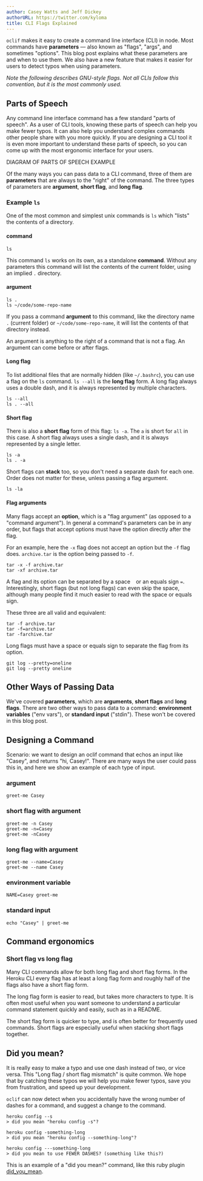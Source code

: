 ```yaml
---
author: Casey Watts and Jeff Dickey
authorURL: https://twitter.com/kyloma
title: CLI Flags Explained
---
```


`oclif` makes it easy to create a command line interface (CLI) in node. Most commands have **parameters** — also known as "flags", "args", and sometimes "options". This blog post explains what these parameters are and when to use them. We also have a new feature that makes it easier for users to detect typos when using parameters.

_Note the following describes GNU-style flags. Not all CLIs follow this convention, but it is the most commonly used._

## Parts of Speech

Any command line interface command has a few standard "parts of speech".  As a user of CLI tools, knowing these parts of speech can help you make fewer typos. It can also help you understand complex commands other people share with you more quickly. If you are designing a CLI tool it is even more important to understand these parts of speech, so you can come up with the most ergonomic interface for your users.

DIAGRAM OF PARTS OF SPEECH EXAMPLE

Of the many ways you can pass data to a CLI command, three of them are **parameters** that are always to the "right" of the command. The three types of parameters are **argument**, **short flag**, and **long flag**.

### Example `ls`
One of the  most common and simplest unix commands is `ls` which "lists" the contents of a directory.

#### command

```
ls
```

This command `ls` works on its own, as a standalone **command**. Without any parameters this command will list the contents of the current folder, using an implied `.` directory.

#### argument

```
ls .
ls ~/code/some-repo-name
```

If you pass a command **argument** to this command, like the directory name `.` (current folder) or `~/code/some-repo-name`, it will list the contents of that directory instead.

An argument is anything to the right of a command that is not a flag. An argument can come before or after flags.

#### Long flag
To list additional files that are normally hidden (like `~/.bashrc`), you can use a flag on the `ls` command. `ls --all` is the **long flag** form. A long flag always uses a double dash, and it is always represented by multiple characters.

```
ls --all
ls . --all
```

#### Short flag

There is also a **short flag** form of this flag: `ls -a`. The `a` is short for `all` in this case. A short flag always uses a single dash, and it is always represented by a single letter.

```
ls -a
ls . -a
```

Short flags can **stack** too, so you don't need a separate dash for each one. Order does not matter for these, unless passing a flag argument.

```
ls -la
```

#### Flag arguments
Many flags accept an **option**, which is a "flag argument" (as opposed to a "command argument"). In general a command's parameters can be in any order, but flags that accept options must have the option directly after the flag.

For an example, here the `-x` flag does not accept an option but the `-f` flag does. `archive.tar` is the option being passed to `-f`.

```
tar -x -f archive.tar
tar -xf archive.tar
```

A flag and its option can be separated by a space ` ` or an equals sign `=`. Interestingly, short flags (but not long flags) can even skip the space, although many people find it much easier to read with the space or equals sign.

These three are all valid and equivalent:

```
tar -f archive.tar
tar -f=archive.tar
tar -farchive.tar
```

Long flags must have a space or equals sign to separate the flag from its option.

```
git log --pretty=oneline
git log --pretty oneline
```

## Other Ways of Passing Data

We've covered **parameters**, which are **arguments**, **short flags** and **long flags**. There are two other ways to pass data to a command: **environment variables** ("env vars"), or **standard input** ("stdin"). These won't be covered in this blog post.


## Designing a Command

Scenario: we want to design an oclif command that echos an input like "Casey", and returns "hi, Casey!". There are many ways the user could pass this in, and here we show an example of each type of input.

### argument

```
greet-me Casey
```

### short flag with argument

```
greet-me -n Casey
greet-me -n=Casey
greet-me -nCasey
```

### long flag with argument

```
greet-me --name=Casey
greet-me --name Casey
```

### environment variable

```
NAME=Casey greet-me
```

### standard input

```
echo "Casey" | greet-me
```

## Command ergonomics

### Short flag vs long flag
Many CLI commands allow for both long flag and short flag forms. In the Heroku CLI every flag has at least a long flag form and roughly half of the flags also have a short flag form.

The long flag form is easier to read, but takes more characters to type. It is often most useful when you want someone to understand a particular command statement quickly and easily, such as in a README.

The short flag form is quicker to type, and is often better for frequently used commands. Short flags are especially useful when stacking short flags together.


## Did you mean?
It is really easy to make a typo and use one dash instead of two, or vice versa. This "Long flag / short flag mismatch" is quite common. We hope that by catching these typos we will help you make fewer typos, save you from frustration, and speed up your development.

`oclif` can now detect when you accidentally have the wrong number of dashes for a command, and suggest a change to the command.

```
heroku config --s
> did you mean "heroku config -s"?
```

```
heroku config -something-long
> did you mean "heroku config --something-long"?
```

```
heroku config ---something-long
> did you mean to use FEWER DASHES? (something like this?)
```

This is an example of a "did you mean?" command, like this ruby plugin [did_you_mean](https://github.com/yuki24/did_you_mean).
